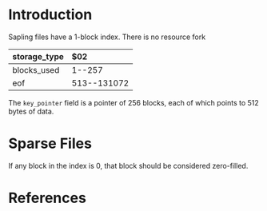 # Introduction #

Sapling files have a 1-block index.  There is no resource fork

| storage\_type | $02 |
|:--------------|:----|
| blocks\_used | 1--257 |
| eof | 513--131072 |

The `key_pointer` field is a pointer of 256 blocks, each of which points to 512 bytes of data.

# Sparse Files #

If any block in the index is 0, that block should be considered zero-filled.

# References #
